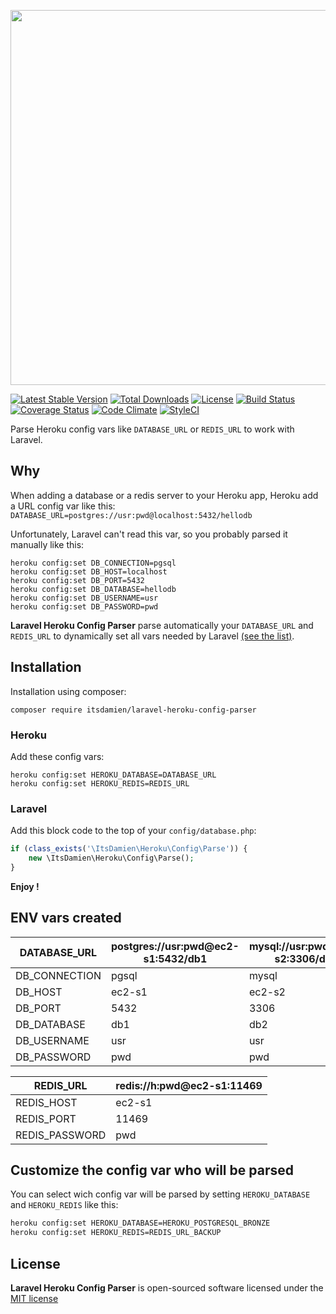 <p align="center"><img src="https://www.dropbox.com/s/jsq5x1g72lc8wir/laravel-heroku-config-parser.png?raw=1" width="600"></p>

[![Latest Stable Version](https://poser.pugx.org/itsdamien/laravel-heroku-config-parser/v/stable)](https://packagist.org/packages/itsdamien/laravel-heroku-config-parser)
[![Total Downloads](https://poser.pugx.org/itsdamien/laravel-heroku-config-parser/downloads)](https://packagist.org/packages/itsdamien/laravel-heroku-config-parser)
[![License](https://poser.pugx.org/itsdamien/laravel-heroku-config-parser/license)](https://packagist.org/packages/itsdamien/laravel-heroku-config-parser)
[![Build Status](https://travis-ci.org/itsDamien/laravel-heroku-config-parser.svg?branch=master)](https://travis-ci.org/itsDamien/laravel-heroku-config-parser)
[![Coverage Status](https://coveralls.io/repos/github/itsDamien/laravel-heroku-config-parser/badge.svg?branch=master)](https://coveralls.io/github/itsDamien/laravel-heroku-config-parser?branch=master)
[![Code Climate](https://codeclimate.com/github/itsDamien/laravel-heroku-config-parser/badges/gpa.svg)](https://codeclimate.com/github/itsDamien/laravel-heroku-config-parser)
[![StyleCI](https://styleci.io/repos/83414040/shield?branch=master&style=flat)](https://styleci.io/repos/83414040)

Parse Heroku config vars like `DATABASE_URL` or `REDIS_URL` to work with Laravel.

## Why

When adding a database or a redis server to your Heroku app, Heroku add a URL config var like this:
`DATABASE_URL=postgres://usr:pwd@localhost:5432/hellodb`

Unfortunately, Laravel can't read this var, so you probably parsed it manually like this:

```shell
heroku config:set DB_CONNECTION=pgsql
heroku config:set DB_HOST=localhost
heroku config:set DB_PORT=5432
heroku config:set DB_DATABASE=hellodb
heroku config:set DB_USERNAME=usr
heroku config:set DB_PASSWORD=pwd
```

**Laravel Heroku Config Parser** parse automatically your `DATABASE_URL` and `REDIS_URL` to dynamically set all vars needed by Laravel [(see the list)](#list-of-injected-config-var).

## Installation

Installation using composer:

```
composer require itsdamien/laravel-heroku-config-parser
```

### Heroku

Add these config vars:

```shell
heroku config:set HEROKU_DATABASE=DATABASE_URL
heroku config:set HEROKU_REDIS=REDIS_URL
```

### Laravel

Add this block code to the top of your `config/database.php`:

```php
if (class_exists('\ItsDamien\Heroku\Config\Parse')) {
    new \ItsDamien\Heroku\Config\Parse();
}
```

**Enjoy !**

## ENV vars created

| DATABASE_URL  | postgres://usr:pwd@ec2-s1:5432/db1 | mysql://usr:pwd@ec2-s2:3306/db2 |
|---------------|------------------------------------|-----------------------------|
| DB_CONNECTION | pgsql                              | mysql                       |
| DB_HOST       | ec2-s1                             | ec2-s2                      |
| DB_PORT       | 5432                               | 3306                        |
| DB_DATABASE   | db1                                | db2                         |
| DB_USERNAME   | usr                                | usr                         |
| DB_PASSWORD   | pwd                                | pwd                         |

| REDIS_URL      | redis://h:pwd@ec2-s1:11469 |
|----------------|----------------------------|
| REDIS_HOST     | ec2-s1                     |
| REDIS_PORT     | 11469                      |
| REDIS_PASSWORD | pwd                        |

## Customize the config var who will be parsed

You can select wich config var will be parsed by setting `HEROKU_DATABASE` and `HEROKU_REDIS` like this:

```bash
heroku config:set HEROKU_DATABASE=HEROKU_POSTGRESQL_BRONZE
heroku config:set HEROKU_REDIS=REDIS_URL_BACKUP
```

## License

**Laravel Heroku Config Parser** is open-sourced software licensed under the [MIT license](http://opensource.org/licenses/MIT)
